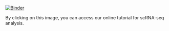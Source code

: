 [![Binder](https://mybinder.org/badge_logo.svg)](https://mybinder.org/v2/gh/tkapello/scRNA-seq-tutorial/HEAD)

By clicking on this image, you can access our online tutorial for scRNA-seq analysis.
